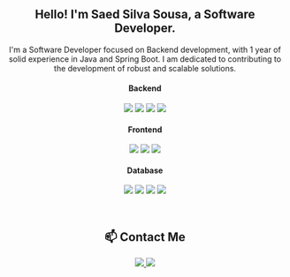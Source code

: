 <div align="center">

<h2>Hello! I'm Saed Silva Sousa, a Software Developer.</h2>

<p>I'm a Software Developer focused on Backend development, with 1 year of solid experience in Java and Spring Boot. I am dedicated to contributing to the development of robust and scalable solutions.</p>
<!-- Badges de Tecnologias -->
<p align="center">
  <h4>Backend</h4>
  <img src="https://img.shields.io/badge/Java-007396?style=for-the-badge&logo=openjdk&logoColor=white" />
  <img src="https://img.shields.io/badge/Kotlin-0095D5?style=for-the-badge&logo=kotlin&logoColor=white" />
  <img src="https://img.shields.io/badge/Spring-6DB33F?style=for-the-badge&logo=spring&logoColor=white" />
  <img src="https://img.shields.io/badge/Rust-e43717?style=for-the-badge&logo=rust&logoColor=white" />
  <h4>Frontend</h4>
  <img src="https://img.shields.io/badge/vuejs-%2335495e.svg?style=for-the-badge&logo=vuedotjs&logoColor=white" />
  <img src="https://img.shields.io/badge/React-20232A?style=for-the-badge&logo=react&logoColor=61DAFB" />
  <img src="https://img.shields.io/badge/Android-3DDC84?style=for-the-badge&logo=android&logoColor=white" />
  <h4>Database</h4>
  <img src="https://img.shields.io/badge/PostgreSQL-4169E1?style=for-the-badge&logo=postgresql&logoColor=white" />
  <img src="https://img.shields.io/badge/MySQL-08668e?style=for-the-badge&logo=mysql&logoColor=white" />
  <img src="https://img.shields.io/badge/SQLite-044a64?style=for-the-badge&logo=sqlite" />
  <img src="https://img.shields.io/badge/MongoDB-00684a?style=for-the-badge&logo=mongodb&logoColor=white" />
</p>

<br/>

<!-- Contato -->
<h2>📫 Contact Me</h2>

<p align="center">
  <a href="https://www.linkedin.com/in/saedss/" target="_blank">
    <img src="https://img.shields.io/badge/LinkedIn-blue?logo=linkedin&style=for-the-badge" />
  </a>
  <a href="mailto:saed.sousa@hotmail.com" target="_blank">
    <img src="https://img.shields.io/badge/Email-red?logo=gmail&style=for-the-badge" />
  </a>
</p>

</div>
